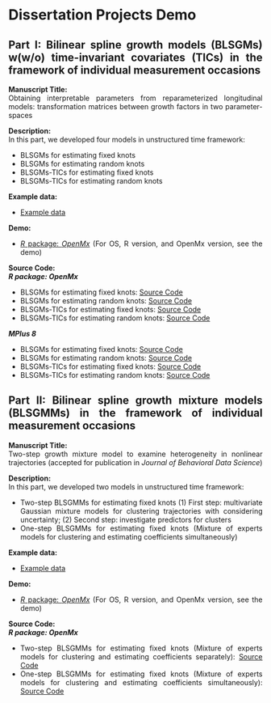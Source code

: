 <div align = "justify">
  
# Dissertation Projects Demo

## Part I: Bilinear spline growth models (BLSGMs) w(w/o) time-invariant covariates (TICs) in the framework of individual measurement occasions
**Manuscript Title:** <br>
Obtaining interpretable parameters from reparameterized longitudinal models: transformation matrices between growth factors in two parameter-spaces

**Description:** <br>
In this part, we developed four models in unstructured time framework:
- BLSGMs for estimating fixed knots 
- BLSGMs for estimating random knots
- BLSGMs-TICs for estimating fixed knots 
- BLSGMs-TICs for estimating random knots

**Example data:**
- [Example data](https://github.com/Veronica0206/Dissertation_projects/blob/master/Part%201/example_data.csv)

**Demo:** 
- [*R* package: *OpenMx*](https://github.com/Veronica0206/Dissertation_projects/blob/master/Part%201/OpenMx_P1/OpenMx_demo.md)
(For OS, R version, and OpenMx version, see the demo)

**Source Code:** <br>
***R package: OpenMx*** <br>
- BLSGMs for estimating fixed knots: [Source Code](https://github.com/Veronica0206/Dissertation_projects/blob/master/Part%201/OpenMx_P1/BLSGM_fixed.R)
- BLSGMs for estimating random knots: [Source Code](https://github.com/Veronica0206/Dissertation_projects/blob/master/Part%201/OpenMx_P1/BLSGM_random.R)
- BLSGMs-TICs for estimating fixed knots: [Source Code](https://github.com/Veronica0206/Dissertation_projects/blob/master/Part%201/OpenMx_P1/BLSGM_TICs_fixed.R)
- BLSGMs-TICs for estimating random knots: [Source Code](https://github.com/Veronica0206/Dissertation_projects/blob/master/Part%201/OpenMx_P1/BLSGM_TICs_random.R)

***MPlus 8*** <br>
- BLSGMs for estimating fixed knots: [Source Code](https://github.com/Veronica0206/Dissertation_projects/blob/master/Part%201/MPlus8_P1/BLSGM_Unknown%20Fixed%20Knot.inp)
- BLSGMs for estimating random knots: [Source Code](https://github.com/Veronica0206/Dissertation_projects/blob/master/Part%201/MPlus8_P1/BLSGM_Unknown%20Random%20Knot.inp)
- BLSGMs-TICs for estimating fixed knots: [Source Code](https://github.com/Veronica0206/Dissertation_projects/blob/master/Part%201/MPlus8_P1/BLSGM_TIC_Unknown%20Fixed%20Knot.inp)
- BLSGMs-TICs for estimating random knots: [Source Code](https://github.com/Veronica0206/Dissertation_projects/blob/master/Part%201/MPlus8_P1/BLSGM_TIC_Unknown%20Random%20Knot.inp)

## Part II: Bilinear spline growth mixture models (BLSGMMs) in the framework of individual measurement occasions
**Manuscript Title:** <br>
Two-step growth mixture model to examine heterogeneity in nonlinear trajectories (accepted for publication in *Journal of Behavioral Data Science*)

**Description:** <br> 
In this part, we developed two models in unstructured time framework:
- Two-step BLSGMMs for estimating fixed knots
(1) First step: multivariate Gaussian mixture models for clustering trajectories with considering uncertainty;
(2) Second step: investigate predictors for clusters
- One-step BLSGMMs for estimating fixed knots (Mixture of experts models for clustering and estimating coefficients simultaneously)

**Example data:**
- [Example data](https://github.com/Veronica0206/Dissertation_projects/blob/master/Part%202/example_data.csv)

**Demo:** 
- [*R* package: *OpenMx*](https://github.com/Veronica0206/Dissertation_projects/blob/master/Part%202/OpenMx_P2/OpenMx_demo.md)
(For OS, R version, and OpenMx version, see the demo)

**Source Code:** <br>
***R package: OpenMx*** <br>
- Two-step BLSGMMs for estimating fixed knots (Mixture of experts models for clustering and estimating coefficients separately): [Source Code](https://github.com/Veronica0206/Dissertation_projects/blob/master/Part%202/OpenMx_P2/BLSGMM_fixed_2steps.R)
- One-step BLSGMMs for estimating fixed knots (Mixture of experts models for clustering and estimating coefficients simultaneously): [Source Code](https://github.com/Veronica0206/Dissertation_projects/blob/master/Part%202/OpenMx_P2/BLSGMM_fixed_1step.R)
 
</div>

